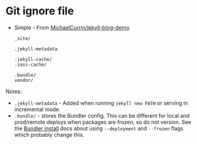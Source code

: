 # Git ignore file

- Simple - From [MichaelCurrin/jekyll-blog-demo](https://github.com/MichaelCurrin/jekyll-blog-demo)
    ```
    _site/

    .jekyll-metadata

    .jekyll-cache/
    .sass-cache/

    .bundle/
    vendor/
    ```

Notes:

- `.jekyll-metadata` - Added when running `jekyll new PATH` or serving in incremental mode.
- `.bundle/` - stores the Bundler config. This can be different for local and prod/remote deploys when packages are frozen, so do not version. See the [Bundler install](https://bundler.io/man/bundle-install.1.html) docs about using `--deployment` and `--frozen` flags which probably change this.
